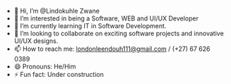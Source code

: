 - 👋 Hi, I’m @Lindokuhle Zwane
- 👀 I’m interested in being a Software, WEB and UI/UX Developer
- 🌱 I’m currently learning IT in Software Development.
- 💞️ I’m looking to collaborate on exciting software projects and innovative UI/UX designs.
- 📫 How to reach me: londonleendouh111@gmail.com / (+27) 67 626 0389
- 😄 Pronouns: He/Him
- ⚡ Fun fact: Under construction

<!---
Sainttyga/Sainttyga is a ✨ special ✨ repository because its `README.md` (this file) appears on your GitHub profile.
You can click the Preview link to take a look at your changes.
--->

